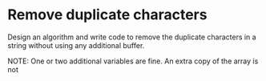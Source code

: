# Remove duplicate characters

Design an algorithm and write code to remove the duplicate characters in a string without using any additional buffer.

NOTE: One or two additional variables are fine. An extra copy of the array is not 


